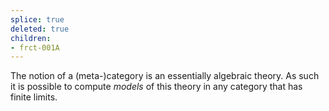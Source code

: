 ```yaml
---
splice: true
deleted: true
children:
- frct-001A
---
```


The notion of a (meta-)category is an essentially algebraic theory. As such it is possible to compute *models* of this theory in any category that has finite limits.
